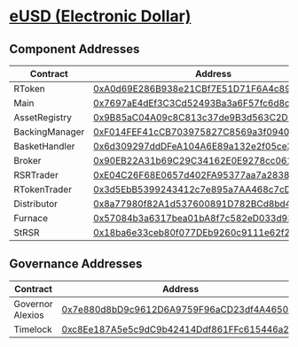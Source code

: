 # [eUSD (Electronic Dollar)](https://etherscan.io/address/0xA0d69E286B938e21CBf7E51D71F6A4c8918f482F)

## Component Addresses

| Contract       | Address                                                                                                               | Implementation                                                                                                             | Version |
| -------------- | --------------------------------------------------------------------------------------------------------------------- | -------------------------------------------------------------------------------------------------------------------------- | ------- |
| RToken         | [0xA0d69E286B938e21CBf7E51D71F6A4c8918f482F](https://etherscan.io/address/0xA0d69E286B938e21CBf7E51D71F6A4c8918f482F) | [0x5643d5ac6b79ae8467cf2f416da6d465d8e7d9c1](https://etherscan.io/address/0x5643d5ac6b79ae8467cf2f416da6d465d8e7d9c1#code) | 2.1.0   |
| Main           | [0x7697aE4dEf3C3Cd52493Ba3a6F57fc6d8c59108a](https://etherscan.io/address/0x7697aE4dEf3C3Cd52493Ba3a6F57fc6d8c59108a) | [0x143c35bfe04720394ebd18abeca83ea9d8bede2f](https://etherscan.io/address/0x143c35bfe04720394ebd18abeca83ea9d8bede2f#code) | 2.0.0   |
| AssetRegistry  | [0x9B85aC04A09c8C813c37de9B3d563C2D3F936162](https://etherscan.io/address/0x9B85aC04A09c8C813c37de9B3d563C2D3F936162) | [0x5a004f70b2450e909b4048050c585549ab8afeb8](https://etherscan.io/address/0x5a004f70b2450e909b4048050c585549ab8afeb8#code) | 2.0.0   |
| BackingManager | [0xF014FEF41cCB703975827C8569a3f0940cFD80A4](https://etherscan.io/address/0xF014FEF41cCB703975827C8569a3f0940cFD80A4) | [0xa0d4b6ad503e776457dbf4695d462ddf8621a1cc](https://etherscan.io/address/0xa0d4b6ad503e776457dbf4695d462ddf8621a1cc#code) | 2.0.0   |
| BasketHandler  | [0x6d309297ddDFeA104A6E89a132e2f05ce3828e07](https://etherscan.io/address/0x6d309297ddDFeA104A6E89a132e2f05ce3828e07) | [0x5c13b3b6f40ad4bf7aa4793f844ba24e85482030](https://etherscan.io/address/0x5c13b3b6f40ad4bf7aa4793f844ba24e85482030#code) | 2.1.0   |
| Broker         | [0x90EB22A31b69C29C34162E0E9278cc0617aA2B50](https://etherscan.io/address/0x90EB22A31b69C29C34162E0E9278cc0617aA2B50) | [0x89209a52d085d975b14555f3e828f43fb7eaf3b7](https://etherscan.io/address/0x89209a52d085d975b14555f3e828f43fb7eaf3b7#code) | 2.1.0   |
| RSRTrader      | [0xE04C26F68E0657d402FA95377aa7a2838D6cBA6f](https://etherscan.io/address/0xE04C26F68E0657d402FA95377aa7a2838D6cBA6f) | [0xe5bd2249118b6a4b39be195951579dc9af05029a](https://etherscan.io/address/0xe5bd2249118b6a4b39be195951579dc9af05029a#code) | 2.0.0   |
| RTokenTrader   | [0x3d5EbB5399243412c7e895a7AA468c7cD4b1014A](https://etherscan.io/address/0x3d5EbB5399243412c7e895a7AA468c7cD4b1014A) | [0xe5bd2249118b6a4b39be195951579dc9af05029a](https://etherscan.io/address/0xe5bd2249118b6a4b39be195951579dc9af05029a#code) | 2.0.0   |
| Distributor    | [0x8a77980f82A1d537600891D782BCd8bd41B85472](https://etherscan.io/address/0x8a77980f82A1d537600891D782BCd8bd41B85472) | [0xc78c5a84f30317b5f7d87170ec21dc73df38d569](https://etherscan.io/address/0xc78c5a84f30317b5f7d87170ec21dc73df38d569#code) | 2.0.0   |
| Furnace        | [0x57084b3a6317bea01bA8f7c582eD033d9345c2B2](https://etherscan.io/address/0x57084b3a6317bea01bA8f7c582eD033d9345c2B2) | [0x393002573ea4a3d74a80f3b1af436a3ee3a30c96](https://etherscan.io/address/0x393002573ea4a3d74a80f3b1af436a3ee3a30c96#code) | 2.0.0   |
| StRSR          | [0x18ba6e33ceb80f077DEb9260c9111e62f21aE7B8](https://etherscan.io/address/0x18ba6e33ceb80f077DEb9260c9111e62f21aE7B8) | [0xfda8c62d86e426d5fb653b6c44a455bb657b693f](https://etherscan.io/address/0xfda8c62d86e426d5fb653b6c44a455bb657b693f#code) | 2.1.0   |

## Governance Addresses

| Contract         | Address                                                                                                               | Implementation                         | Version |
| ---------------- | --------------------------------------------------------------------------------------------------------------------- | -------------------------------------- | ------- |
| Governor Alexios | [0x7e880d8bD9c9612D6A9759F96aCD23df4A4650E6](https://etherscan.io/address/0x7e880d8bD9c9612D6A9759F96aCD23df4A4650E6) | [](https://etherscan.io/address/#code) | 1       |
| Timelock         | [0xc8Ee187A5e5c9dC9b42414Ddf861FFc615446a2c](https://etherscan.io/address/0xc8Ee187A5e5c9dC9b42414Ddf861FFc615446a2c) | [](https://etherscan.io/address/#code) | N/A     |
